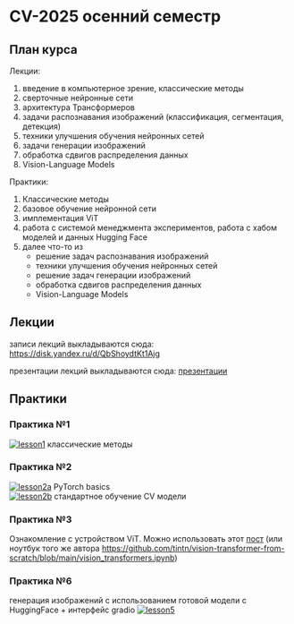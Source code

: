 # CV-2025 осенний семестр
## План курса
Лекции:
1. введение в компьютерное зрение, классические методы
2. сверточные нейронные сети
3. архитектура Трансформеров
4. задачи распознавания изображений (классификация, сегментация, детекция)
5. техники улучшения обучения нейронных сетей
6. задачи генерации изображений
7. обработка сдвигов распределения данных
8. Vision-Language Models

Практики:
1. Классические методы
2. базовое обучение нейронной сети
3. имплементация ViT
4. работа с системой менеджмента экспериментов, 
    работа с хабом моделей и данных Hugging Face
5. далее что-то из
    * решение задач распознавания изображений
    * техники улучшения обучения нейронных сетей
    * решение задач генерации изображений
    * обработка сдвигов распределения данных
    * Vision-Language Models

## Лекции
записи лекций выкладываются сюда: https://disk.yandex.ru/d/QbShoydtKt1Ajg

презентации лекций выкладываются сюда: [презентации](/презентации)

## Практики
### Практика №1
[![lesson1](https://colab.research.google.com/assets/colab-badge.svg)](https://colab.research.google.com/drive/1dS0iHbqD7c85yDNL3-x16HTWz6_x9hXp?usp=sharing) 
классические методы <br/>
### Практика №2
[![lesson2a](https://colab.research.google.com/assets/colab-badge.svg)](https://colab.research.google.com/drive/1ntMVAxQR914v65Zwud7r0Py4Hp-LAdnx?usp=sharing) 
PyTorch basics <br/>
[![lesson2b](https://colab.research.google.com/assets/colab-badge.svg)](https://colab.research.google.com/drive/15yo5HDJnfVGFJ9ciNxHTPFH2xicCaIA5?usp=sharing)
стандартное обучение CV модели <br/>
### Практика №3
Ознакомление с устройством ViT. Можно использовать этот [пост](https://tintn.github.io/Implementing-Vision-Transformer-from-Scratch/) (или ноутбук того же автора https://github.com/tintn/vision-transformer-from-scratch/blob/main/vision_transformers.ipynb)
### Практика №6
генерация изображений с использованием готовой модели с HuggingFace + интерфейс gradio [![lesson5](https://colab.research.google.com/assets/colab-badge.svg)](https://colab.research.google.com/drive/1rPxPzrKD4AlBFbxRtw31uHt4eVIP8H6S?usp=sharing)
